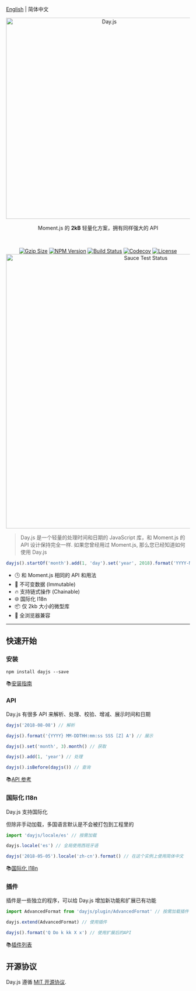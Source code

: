 [English](./README.md) | 简体中文

<p align="center"><a href="#" target="_blank" rel="noopener noreferrer"><img width="550"
                                                                             src="https://user-images.githubusercontent.com/17680888/39081119-3057bbe2-456e-11e8-862c-646133ad4b43.png"
                                                                             alt="Day.js"></a></p>
<p align="center">Moment.js 的 <b>2kB</b> 轻量化方案，拥有同样强大的 API</p>
<br>
<p align="center">
    <a href="https://unpkg.com/dayjs/dayjs.min.js"><img
            src="http://img.badgesize.io/https://unpkg.com/dayjs/dayjs.min.js?compression=gzip&style=flat-square"
            alt="Gzip Size"></a>
    <a href="https://www.npmjs.com/package/dayjs"><img src="https://img.shields.io/npm/v/dayjs.svg?style=flat-square"
                                                       alt="NPM Version"></a>
    <a href="https://travis-ci.org/iamkun/dayjs"><img
            src="https://img.shields.io/travis/iamkun/dayjs/master.svg?style=flat-square" alt="Build Status"></a>
    <a href="https://codecov.io/gh/iamkun/dayjs"><img
            src="https://img.shields.io/codecov/c/github/iamkun/dayjs/master.svg?style=flat-square" alt="Codecov"></a>
    <a href="https://github.com/iamkun/dayjs/blob/master/LICENSE"><img
            src="https://img.shields.io/npm/l/dayjs.svg?style=flat-square" alt="License"></a>
    <br>
    <a href="https://saucelabs.com/u/dayjs">
        <img width="750" src="https://user-images.githubusercontent.com/17680888/40040137-8e3323a6-584b-11e8-9dba-bbe577ee8a7b.png" alt="Sauce Test Status">
    </a>
</p>

> Day.js 是一个轻量的处理时间和日期的 JavaScript 库，和 Moment.js 的 API 设计保持完全一样. 如果您曾经用过 Moment.js, 那么您已经知道如何使用 Day.js

```js
dayjs().startOf('month').add(1, 'day').set('year', 2018).format('YYYY-MM-DD HH:mm:ss');
```

* 🕒 和 Moment.js 相同的 API 和用法
* 💪 不可变数据 (Immutable)
* 🔥 支持链式操作 (Chainable)
* 🌐 国际化 I18n
* 📦 仅 2kb 大小的微型库
* 👫 全浏览器兼容
---

## 快速开始

### 安装

```console
npm install dayjs --save
```

📚[安装指南](./docs/zh-cn/Installation.md)

### API

Day.js 有很多 API 来解析、处理、校验、增减、展示时间和日期

```javascript
dayjs('2018-08-08') // 解析

dayjs().format('{YYYY} MM-DDTHH:mm:ss SSS [Z] A') // 展示

dayjs().set('month', 3).month() // 获取

dayjs().add(1, 'year') // 处理

dayjs().isBefore(dayjs()) // 查询
```

📚[API 参考](./docs/zh-cn/API-reference.md)

### 国际化 I18n

Day.js 支持国际化

但除非手动加载，多国语言默认是不会被打包到工程里的

```javascript
import 'dayjs/locale/es' // 按需加载

dayjs.locale('es') // 全局使用西班牙语

dayjs('2018-05-05').locale('zh-cn').format() // 在这个实例上使用简体中文
```
📚[国际化 I18n](./docs/zh-cn/I18n.md)

### 插件

插件是一些独立的程序，可以给 Day.js 增加新功能和扩展已有功能

```javascript
import AdvancedFormat from 'dayjs/plugin/AdvancedFormat' // 按需加载插件

dayjs.extend(AdvancedFormat) // 使用插件

dayjs().format('Q Do k kk X x') // 使用扩展后的API
```
📚[插件列表](./docs/zh-cn/Plugin.md)

## 开源协议

Day.js 遵循 [MIT 开源协议](../../LICENSE).
